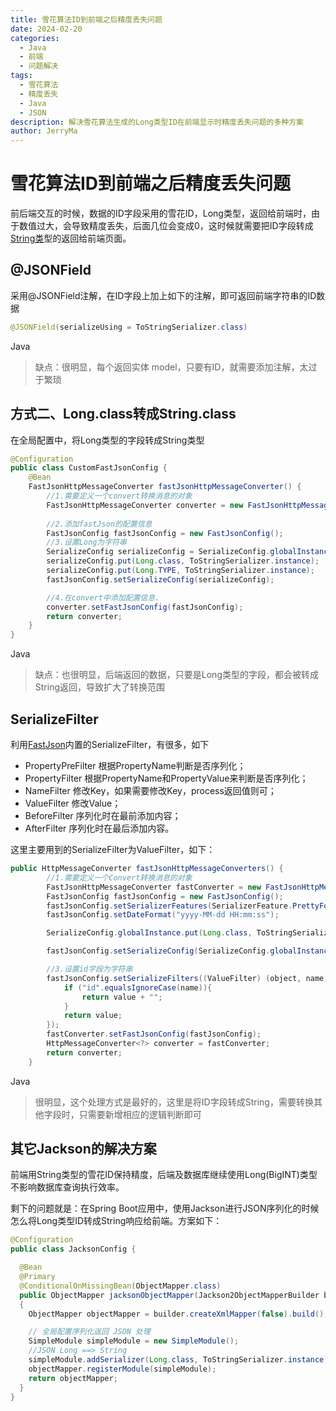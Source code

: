 ```yaml
---
title: 雪花算法ID到前端之后精度丢失问题
date: 2024-02-20
categories:
  - Java
  - 前端
  - 问题解决
tags:
  - 雪花算法
  - 精度丢失
  - Java
  - JSON
description: 解决雪花算法生成的Long类型ID在前端显示时精度丢失问题的多种方案
author: JerryMa
---
```


# 雪花算法ID到前端之后精度丢失问题

前后端交互的时候，数据的ID字段采用的雪花ID，Long类型，返回给前端时，由于数值过大，会导致精度丢失，后面几位会变成0，这时候就需要把ID字段转成[String类](https://so.csdn.net/so/search?q=String类&spm=1001.2101.3001.7020)型的返回给前端页面。

## @JSONField

采用@JSONField注解，在ID字段上加上如下的注解，即可返回前端字符串的ID数据

```java
@JSONField(serializeUsing = ToStringSerializer.class)
```

Java

>  缺点：很明显，每个返回实体 model，只要有ID，就需要添加注解，太过于繁琐

## 方式二、Long.class转成String.class

在全局配置中，将Long类型的字段转成String类型

```java
@Configuration
public class CustomFastJsonConfig {
    @Bean
    FastJsonHttpMessageConverter fastJsonHttpMessageConverter() {
        //1.需要定义一个convert转换消息的对象
        FastJsonHttpMessageConverter converter = new FastJsonHttpMessageConverter();
        
        //2.添加fastJson的配置信息
        FastJsonConfig fastJsonConfig = new FastJsonConfig();
        //3.设置Long为字符串
        SerializeConfig serializeConfig = SerializeConfig.globalInstance;
        serializeConfig.put(Long.class, ToStringSerializer.instance);
        serializeConfig.put(Long.TYPE, ToStringSerializer.instance);
        fastJsonConfig.setSerializeConfig(serializeConfig);

        //4.在convert中添加配置信息.
        converter.setFastJsonConfig(fastJsonConfig);
        return converter;
    }
}
```

Java

>  缺点：也很明显，后端返回的数据，只要是Long类型的字段，都会被转成String返回，导致扩大了转换范围

## SerializeFilter

利用[FastJson](https://so.csdn.net/so/search?q=FastJson&spm=1001.2101.3001.7020)内置的SerializeFilter，有很多，如下

- PropertyPreFilter 根据PropertyName判断是否序列化；
- PropertyFilter 根据PropertyName和PropertyValue来判断是否序列化；
- NameFilter 修改Key，如果需要修改Key，process返回值则可；
- ValueFilter 修改Value；
- BeforeFilter 序列化时在最前添加内容；
- AfterFilter 序列化时在最后添加内容。

这里主要用到的SerializeFilter为ValueFilter，如下：

```java
public HttpMessageConverter fastJsonHttpMessageConverters() {
        //1.需要定义一个Convert转换消息的对象
        FastJsonHttpMessageConverter fastConverter = new FastJsonHttpMessageConverter();
        FastJsonConfig fastJsonConfig = new FastJsonConfig();
        fastJsonConfig.setSerializerFeatures(SerializerFeature.PrettyFormat);
        fastJsonConfig.setDateFormat("yyyy-MM-dd HH:mm:ss");

        SerializeConfig.globalInstance.put(Long.class, ToStringSerializer.instance);

        fastJsonConfig.setSerializeConfig(SerializeConfig.globalInstance);

        //3.设置id字段为字符串
        fastJsonConfig.setSerializeFilters((ValueFilter) (object, name, value) -> {
            if ("id".equalsIgnoreCase(name)){
                return value + "";
            }
            return value;
        });
        fastConverter.setFastJsonConfig(fastJsonConfig);
        HttpMessageConverter<?> converter = fastConverter;
        return converter;
    }
```

Java

> 很明显，这个处理方式是最好的，这里是将ID字段转成String，需要转换其他字段时，只需要新增相应的逻辑判断即可

## 其它Jackson的解决方案

前端用String类型的雪花ID保持精度，后端及数据库继续使用Long(BigINT)类型不影响数据库查询执行效率。

剩下的问题就是：在Spring Boot应用中，使用Jackson进行JSON序列化的时候怎么将Long类型ID转成String响应给前端。方案如下：

```java
@Configuration
public class JacksonConfig {

  @Bean
  @Primary
  @ConditionalOnMissingBean(ObjectMapper.class)
  public ObjectMapper jacksonObjectMapper(Jackson2ObjectMapperBuilder builder)
  {
    ObjectMapper objectMapper = builder.createXmlMapper(false).build();

    // 全局配置序列化返回 JSON 处理
    SimpleModule simpleModule = new SimpleModule();
    //JSON Long ==> String
    simpleModule.addSerializer(Long.class, ToStringSerializer.instance);
    objectMapper.registerModule(simpleModule);
    return objectMapper;
  }
}
```